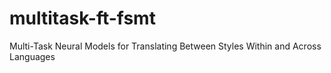 # multitask-ft-fsmt
Multi-Task Neural Models for Translating Between Styles Within and Across Languages
